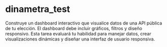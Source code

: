 # dinametra_test
Construye un dashboard interactivo que visualice datos de una API pública de tu elección. El dashboard debe incluir gráficos, filtros y diseño responsivo. Esta tarea evaluará tu habilidad para manejar datos, crear visualizaciones dinámicas y diseñar una interfaz de usuario responsiva.
